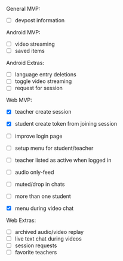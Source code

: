 
General MVP:
- [ ] devpost information


Android MVP:
- [ ] video streaming
- [ ] saved items

Android Extras:
- [ ] language entry deletions
- [ ] toggle video streaming
- [ ] request for session

Web MVP:
- [x] teacher create session
- [x] student create token from joining session
- [ ] improve login page
- [ ] setup menu for student/teacher
- [ ] teacher listed as active when logged in
- [ ] audio only-feed
- [ ] muted/drop in chats
- [ ] more than one student
- [x] menu during video chat


Web Extras:
- [ ] archived audio/video replay
- [ ] live text chat during videos
- [ ] session requests
- [ ] favorite teachers

